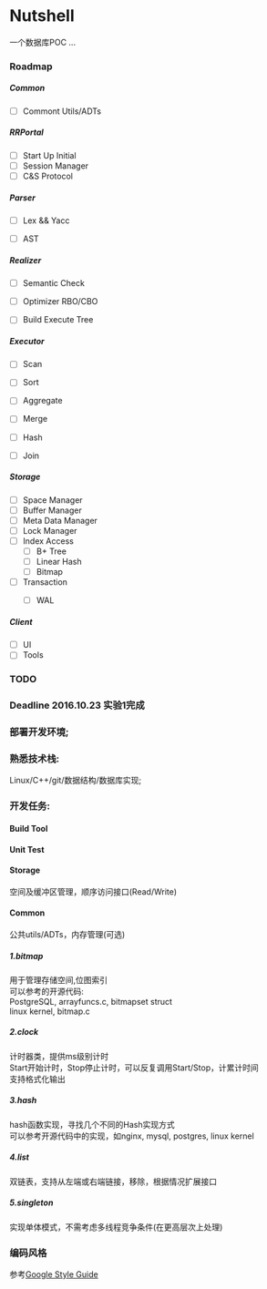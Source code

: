 # __Nutshell__

一个数据库POC ...

### __Roadmap__
##### __Common__  
- [ ] Commont Utils/ADTs

##### __RRPortal__  
- [ ] Start Up Initial
- [ ] Session Manager
- [ ] C&S Protocol

##### __Parser__  
- [ ] Lex && Yacc
- [ ] AST


##### __Realizer__  
- [ ] Semantic Check
- [ ] Optimizer RBO/CBO
- [ ] Build Execute Tree


##### __Executor__  
- [ ] Scan
- [ ] Sort
- [ ] Aggregate
- [ ] Merge
- [ ] Hash
- [ ] Join


##### __Storage__  
- [ ] Space Manager
- [ ] Buffer Manager
- [ ] Meta Data Manager
- [ ] Lock Manager
- [ ] Index Access
    - [ ] B+ Tree
    - [ ] Linear Hash
    - [ ] Bitmap
- [ ] Transaction
	- [ ] WAL


##### __Client__  
- [ ] UI
- [ ] Tools

### __TODO__

### Deadline 2016.10.23 实验1完成  

### 部署开发环境;  

### 熟悉技术栈:  
Linux/C++/git/数据结构/数据库实现;  

### 开发任务:   

#### Build Tool  

#### Unit Test  

#### Storage  
空间及缓冲区管理，顺序访问接口(Read/Write)    

#### Common  
公共utils/ADTs，内存管理(可选)  

##### 1.bitmap
用于管理存储空间,位图索引  
可以参考的开源代码:  
PostgreSQL, arrayfuncs.c, bitmapset struct  
linux kernel, bitmap.c  

##### 2.clock
计时器类，提供ms级别计时  
Start开始计时，Stop停止计时，可以反复调用Start/Stop，计累计时间  
支持格式化输出

##### 3.hash
hash函数实现，寻找几个不同的Hash实现方式  
可以参考开源代码中的实现，如nginx, mysql, postgres, linux kernel

##### 4.list
双链表，支持从左端或右端链接，移除，根据情况扩展接口

##### 5.singleton
实现单体模式，不需考虑多线程竞争条件(在更高层次上处理)  

### __编码风格__


参考[Google Style Guide](http://zh-google-styleguide.readthedocs.io/en/latest/google-cpp-styleguide/)
 
